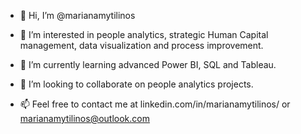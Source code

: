 - 👋 Hi, I’m @marianamytilinos

- 👀 I’m interested in people analytics, strategic Human Capital management, data visualization and process improvement.
- 🌱 I’m currently learning advanced Power BI, SQL and Tableau.
- 💞️ I’m looking to collaborate on people analytics projects.

- 📫 Feel free to contact me at linkedin.com/in/marianamytilinos/ or marianamytilinos@outlook.com

<!---
marianamytilinos/marianamytilinos is a ✨ special ✨ repository because its `README.md` (this file) appears on your GitHub profile.
You can click the Preview link to take a look at your changes.
--->

